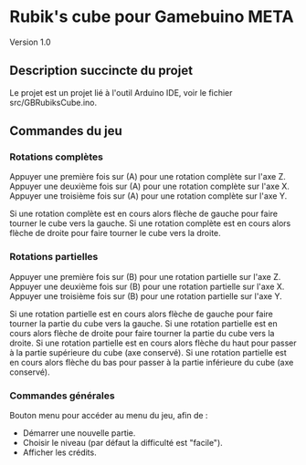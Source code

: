 ﻿
# Rubik's cube pour Gamebuino META

Version 1.0

## Description succincte du projet

Le projet est un projet lié à l'outil Arduino IDE, voir le fichier src/GBRubiksCube.ino.

## Commandes du jeu

### Rotations complètes

Appuyer une première fois sur (A) pour une rotation complète sur l'axe Z.
Appuyer une deuxième fois sur (A) pour une rotation complète sur l'axe X.
Appuyer une troisième fois sur (A) pour une rotation complète sur l'axe Y.

Si une rotation complète est en cours alors flèche de gauche pour faire tourner le cube vers la gauche.
Si une rotation complète est en cours alors flèche de droite pour faire tourner le cube vers la droite.

### Rotations partielles

Appuyer une première fois sur (B) pour une rotation partielle sur l'axe Z.
Appuyer une deuxième fois sur (B) pour une rotation partielle sur l'axe X.
Appuyer une troisième fois sur (B) pour une rotation partielle sur l'axe Y.

Si une rotation partielle est en cours alors flèche de gauche pour faire tourner la partie du cube vers la gauche.
Si une rotation partielle est en cours alors flèche de droite pour faire tourner la partie du cube vers la droite.
Si une rotation partielle est en cours alors flèche du haut pour passer à la partie supérieure du cube (axe conservé).
Si une rotation partielle est en cours alors flèche du bas pour passer à la partie inférieure du cube (axe conservé).

### Commandes générales

Bouton menu pour accéder au menu du jeu, afin de :
- Démarrer une nouvelle partie.
- Choisir le niveau (par défaut la difficulté est "facile").
- Afficher les crédits.
